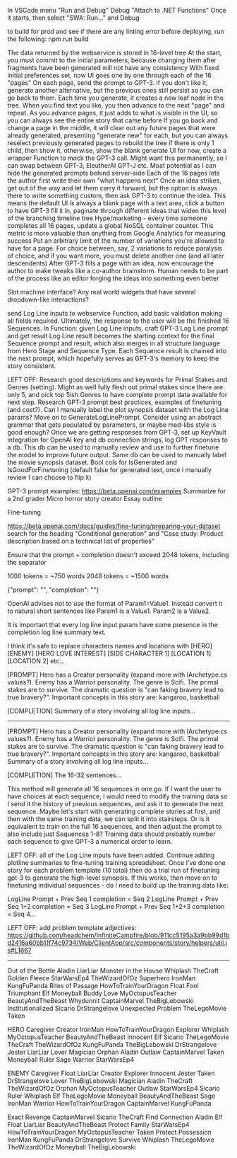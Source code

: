 In VSCode menu "Run and Debug"
	Debug "Attach to .NET Functions"
	Once it starts, then select "SWA: Run..." and Debug

to build for prod and see if there are any linting error before deploying, run the following:
npm run build

The data returned by the webservice is stored in 16-level tree
At the start, you must commit to the initial parameters, because changing them after fragments have been generated will not have any consistency
With fixed initial preferences set, now UI goes one by one through each of the 16 "pages"
On each page, send the prompt to GPT-3. if you don't like it, generate another alternative, but the previous ones still persist so you can go back to them. Each time you generate, it creates a new leaf node in the tree.
When you find text you like, you then advance to the next "page" and repeat.
As you advance pages, it just adds to what is visible in the UI, so you can always see the entire story that came before
If you go back and change a page in the middle, it will clear out any future pages that were already generated, presenting "generate new" for each, but you can always reselect previously generated pages to rebuild the tree
if there is only 1 child, then show it, otherwise, show the blank generate UI
for now, create a wrapper Function to mock the GPT-3 call. Might want this permanently, so I can swap between GPT-3, EleutherAI GPT-J etc. Moat potential as I can hide the generated prompts behind server-side
Each of the 16 pages lets the author first write their own "what happens next" Once an idea strikes, get out of the way and let them carry it forward, but the option is always there to write something custom, then ask GPT-3 to continue the idea. This means the default UI is always a blank page with a text area, click a button to have GPT-3 fill it in, paginate through different ideas that widen this level of the branching timeline tree
Hype/marketing - every time someone completes all 16 pages, update a global NoSQL container counter. This metric is more valuable than anything from Google Analytics for measuring success
Put an arbitrary limit of the number of variations you're allowed to have for a page. For choice between, say, 2 variations to reduce paralysis of choice, and if you want more, you must delete another one (and all later descendents)
After GPT-3 fills a page with an idea, now encourage the author to make tweaks like a co-author brainstorm. Human needs to be part of the process like an editor forging the ideas into something even better

Slot machine interface? Any real world widgets that have several dropdown-like interactions?

send Log Line inputs to webservice Function, add basic validation making all fields required. Ultimately, the response to the user will be the finished 16 Sequences.
	In Function:
		given Log Line inputs, craft GPT-3 Log Line prompt and get result
		Log Line result becomes the starting context for the final Sequence prompt and result, which also merges in all structure language from Hero Stage and Sequence Type.
		Each Sequence result is chained into the next prompt, which hopefully serves as GPT-3's memory to keep the story consistent.

LEFT OFF:
Research good descriptions and keywords for Primal Stakes and Genres (setting). Might as well fully flesh out primal stakes since there are only 5, and pick top 5ish Genres to have complete prompt data available for next step.
Research GPT-3 prompt best practices, examples of finetuning (and cost?). Can I manually label the plot synopsis dataset with the Log Line params?
Move on to GenerateLogLinePrompt. Consider using an abstract grammar that gets populated by parameters, or maybe mad-libs style is good enough?
Once we are getting responses from GPT-3, set up KeyVault integration for OpenAI key and db connection strings, log GPT responses to a db. This db can be used to manually review and use to further finetune the model to improve future output. Same db can be used to manually label the movie synopsis dataset. Bool cols for IsGenerated and IsGoodForFinetuning (default false for generated text, once I manually review I can choose to flip it)

GPT-3 prompt examples: https://beta.openai.com/examples
	Summarize for a 2nd grader
	Micro horror story creator
	Essay outline

Fine-tuning

https://beta.openai.com/docs/guides/fine-tuning/preparing-your-dataset
search for the heading "Conditional generation" and "Case study: Product description based on a technical list of properties"

Ensure that the prompt + completion doesn't exceed 2048 tokens, including the separator

1000 tokens = ~750 words
2048 tokens = ~1500 words

{"prompt": "<prompt text>", "completion": "<ideal generated text>"}

OpenAI advises not to use the format of Param1=Value1. Instead convert it to natural short sentences like Param1 is a Value1. Param2 is a Value2.

It is important that every log line input param have some presence in the completion log line summary text.

I think it's safe to replace characters names and locations with [HERO] [ENEMY] [HERO LOVE INTEREST] [SIDE CHARACTER 1] [LOCATION 1] [LOCATION 2] etc...

[PROMPT]
Hero has a Creator personality (expand more with IArchetype.cs values?). Enemy has a Warrior personality. The genre is Scifi. The primal stakes are to survive. The dramatic question is "can faking bravery lead to true bravery?". Important concepts in this story are: kangaroo, basketball

[COMPLETION]
Summary of a story involving all log line inputs...

-------

[PROMPT]
Hero has a Creator personality (expand more with IArchetype.cs values?). Enemy has a Warrior personality. The genre is Scifi. The primal stakes are to survive. The dramatic question is "can faking bravery lead to true bravery?". Important concepts in this story are: kangaroo, basketball
Summary of a story involving all log line inputs...

[COMPLETION]
The 16-32 sentences...

This method will generate all 16 sequences in one go. If I want the user to have choices at each sequence, I would need to modify the training data so I send it the history of previous sequences, and ask it to generate the next sequence. Maybe let's start with generating complete stories at first, and then with the same training data, we can split it into stairsteps. Or is it equivalent to train on the full 16 sequences, and then adjust the prompt to also include just Sequences 1-8? Training data should probably number each sequence to give GPT-3 a numerical order to learn.


LEFT OFF: all of the Log Line inputs have been added. Continue adding plotline summaries to fine-tuning training spreadsheet. Once I've done one story for each problem template (10 total) then do a trial run of finetuning gpt-3 to generate the high-level synopsis. If this works, then move on to finetuning individual sequences - do I need to build up the training data like:

LogLine Prompt + Prev Seq 1 completion = Seq 2
LogLine Prompt + Prev Seq 1+2 completion = Seq 3
LogLine Prompt + Prev Seq 1+2+3 completion = Seq 4...

LEFT OFF: add problem template adjectives: https://github.com/headchem/InfiniteCampfire/blob/911cc5195a3a9bb99d1bd2416a60bb11f74c9734/Web/ClientApp/src/components/story/helpers/util.js#L1667

-----------


Out of the Bottle
	Aladin
	LiarLiar
Monster in the House
	Whiplash
	TheCraft
Golden Fleece
	StarWarsEp4
	TheWizardOfOz
Superhero
	IronMan
	KungFuPanda
Rites of Passage
	HowToTrainYourDragon
	Float
Fool Triumphant
	Elf
	Moneyball
Buddy Love
	MyOctopusTeacher
	BeautyAndTheBeast
Whydunnit
	CaptainMarvel
	TheBigLebowski
Institutionalized
	Sicario
	DrStrangelove
Unexpected Problem
	TheLegoMovie
	Taken


HERO
Caregiver
Creator
	IronMan
	HowToTrainYourDragon
Explorer
	Whiplash
	MyOctopusTeacher
	BeautyAndTheBeast
Innocent
	Elf
	Sicario
	TheLegoMovie
	TheCraft
	TheWizardOfOz
	KungFuPanda
	TheBigLebowski
	DrStrangelove
Jester
	LiarLiar
Lover
Magician
Orphan
	Aladin
Outlaw
	CaptainMarvel
	Taken
	Moneyball
Ruler
Sage
Warrior
	StarWarsEp4


ENEMY
Caregiver
	Float
	LiarLiar
Creator
Explorer
Innocent
Jester
	Taken
	DrStrangelove
Lover
	TheBigLebowski
Magician
	Aladin
	TheCraft
	TheWizardOfOz
Orphan
	MyOctopusTeacher
Outlaw
	StarWarsEp4
	Sicario
Ruler
	Whiplash
	Elf
	TheLegoMovie
	Moneyball
	BeautyAndTheBeast
Sage
	IronMan
Warrior
	HowToTrainYourDragon
	CaptainMarvel
	KungFuPanda


Exact Revenge
	CaptainMarvel
	Sicario
	TheCraft
Find Connection
	Aladin
	Elf
	Float
	LiarLiar
	BeautyAndTheBeast
Protect Family
	StarWarsEp4
	HowToTrainYourDragon
	MyOctopusTeacher
	Taken
Protect Possession
	IronMan
	KungFuPanda
	DrStrangelove
Survive
	Whiplash
	TheLegoMovie
	TheWizardOfOz
	Moneyball
	TheBigLebowski